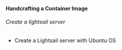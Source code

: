 ####  Handcrafting a Container Image

<h6>Create a lightsail server</h6>

- Create a Lightsail server with Ubuntu OS

